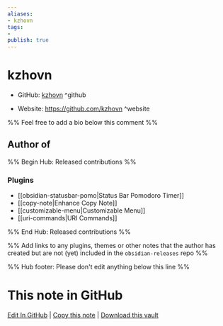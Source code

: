 ```yaml
---
aliases:
- kzhovn
tags:
- 
publish: true
---
```


# kzhovn

- GitHub: [kzhovn](https://github.com/kzhovn/) ^github
<!-- - Discord: `@` ^discord-->
- Website: <https://github.com/kzhovn> ^website
<!-- - [[Publish sites|Publish site]]: ^publish-->

%% Feel free to add a bio below this comment %%


## Author of

%% Begin Hub: Released contributions %%
### Plugins
- [[obsidian-statusbar-pomo|Status Bar Pomodoro Timer]]
- [[copy-note|Enhance Copy Note]]
- [[customizable-menu|Customizable Menu]]
- [[uri-commands|URI Commands]]

%% End Hub: Released contributions %%

%% Add links to any plugins, themes or other notes that the author has created but are not (yet) included in the `obsidian-releases` repo %%

<!--
### Unlisted plugins
-->

<!--
### Others
-->

<!--
## Sponsor this author

- [[GitHub sponsors]]: [Sponsor @kzhovn on GitHub Sponsors](https://github.com/sponsors/kzhovn) ^github-sponsor
- [[Buy me a coffee]]: ^buy-me-a-coffee
- [[PayPal]]: ^paypal
- [[Patreon]]: ^patreon

-->

<!--
## Follow this author
-->

<!-- - [[YouTube Channels|On YouTube]]: <https://> ^youtube-->
<!-- - Twitter: <https://> ^twitter-->
<!-- - ... -->

%% Hub footer: Please don't edit anything below this line %%

# This note in GitHub

<span class="git-footer">[Edit In GitHub](https://github.dev/obsidian-community/obsidian-hub/blob/main/01%20-%20Community/People/kzhovn.md "git-hub-edit-note") | [Copy this note](https://raw.githubusercontent.com/obsidian-community/obsidian-hub/main/01%20-%20Community/People/kzhovn.md "git-hub-copy-note") | [Download this vault](https://github.com/obsidian-community/obsidian-hub/archive/refs/heads/main.zip "git-hub-download-vault") </span>
